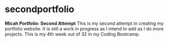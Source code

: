 # secondportfolio

**Micah Portfolio: Second Attempt**
This is my second attempt in creating my portfolio website. It is still a work in progress as I intend to add as I do more projects. This is my 4th week out of 32 in my Coding Bootcamp.
